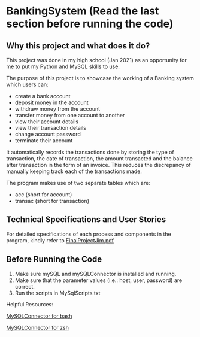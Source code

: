 # BankingSystem (Read the last section before running the code)

## Why this project and what does it do?

This project was done in my high school (Jan 2021) as an opportunity for me to put my Python and MySQL skills to use.

The purpose of this project is to showcase the working of a Banking system which users can:
- create a bank account 
- deposit money in the account 
- withdraw money from the account 
- transfer money from one account to another 
- view their account details 
- view their transaction details 
- change account password
- terminate their account

It automatically records the transactions done by storing the type of transaction, the date of transaction, the amount transacted and the balance after transaction in the form of an invoice.
This reduces the discrepancy of manually keeping track each of the transactions made.

The program makes use of two separate tables which are:
- acc (short for account)
- transac (short for transaction)

## Technical Specifications and User Stories

For detailed specifications of each process and components in the program, kindly refer to [FinalProjectJim.pdf](FinalProjectJim.pdf)

## Before Running the Code

1. Make sure mySQL and mySQLConnector is installed and running.
2. Make sure that the parameter values (i.e.: host, user, password) are correct.
3. Run the scripts in MySqlScripts.txt

Helpful Resources:

[MySQLConnector for bash](https://www.youtube.com/watch?v=UcpHkYfWarM)

[MySQLConnector for zsh](https://www.youtube.com/watch?v=oxToe-4c6OM)
